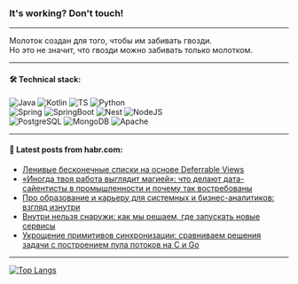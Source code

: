 ### It's working? Don't touch!

---
Молоток создан для того, чтобы им забивать гвозди. <br>
Но это не значит, что гвозди можно забивать только молотком.

---

#### 🛠️ Technical stack:

![Java](https://img.shields.io/badge/Java-informational?logo=Oracle&style=flat&logoColor=white&color=FF4500)
![Kotlin](https://img.shields.io/badge/Kotlin-informational?logo=Kotlin&style=flat&logoColor=white&color=774D97)
![TS](https://img.shields.io/badge/TypeScript-informational?logo=typeScript&style=flat&logoColor=black&color=017acc)
![Python](https://img.shields.io/badge/Python-informational?logo=Python&style=flat&logoColor=black&color=ffdd54) <br>
![Spring](https://img.shields.io/badge/Spring-informational?logo=Spring&style=flat&logoColor=white&color=6DB33F) 
![SpringBoot](https://img.shields.io/badge/SpringBoot-informational?logo=SpringBoot&style=flat&logoColor=white&color=6DB33F)
![Nest](https://img.shields.io/badge/NestJS-informational?logo=NestJS&style=flat&logoColor=white&color=E0234E) 
![NodeJS](https://img.shields.io/badge/NodeJS-informational?logo=node.js&style=flat&logoColor=white&color=70A760)<br>
![PostgreSQL](https://img.shields.io/badge/PostgreSQL-informational?logo=PostgreSQL&style=flat&logoColor=white&color=DAA520)
![MongoDB](https://img.shields.io/badge/MongoDB-informational?logo=MongoDB&style=flat&logoColor=white&color=870000)
![Apache](https://img.shields.io/badge/Apache-informational?logo=apache&style=flat&logoColor=white&color=f74e28)

___  

#### 💬 Latest posts from habr.com:

<!-- BLOG-POST-LIST:START -->
- [Ленивые бесконечные списки на основе Deferrable Views](https://habr.com/ru/companies/tinkoff/articles/800201/?utm_source=habrahabr&utm_medium=rss&utm_campaign=800201)
- [«Иногда твоя работа выглядит магией»: что делают дата-сайентисты в промышленности и почему так востребованы](https://habr.com/ru/companies/netologyru/articles/800153/?utm_source=habrahabr&utm_medium=rss&utm_campaign=800153)
- [Про образование и карьеру для системных и бизнес-аналитиков: взгляд изнутри](https://habr.com/ru/companies/sportmaster_lab/articles/797271/?utm_source=habrahabr&utm_medium=rss&utm_campaign=797271)
- [Внутри нельзя снаружи: как мы решаем, где запускать новые сервисы](https://habr.com/ru/companies/2gis/articles/799983/?utm_source=habrahabr&utm_medium=rss&utm_campaign=799983)
- [Укрощение примитивов синхронизации: сравниваем решения задачи с построением пула потоков на С и Go](https://habr.com/ru/companies/yadro/articles/799281/?utm_source=habrahabr&utm_medium=rss&utm_campaign=799281)
<!-- BLOG-POST-LIST:END -->

---
[![Top Langs](https://github-readme-stats-git-master-advtsetting-gmailcom.vercel.app/api/top-langs/?username=zloylis&langs_count=10&hide_title=false&title_color=e6edf3&size_weight=0.5&count_weight=0.5&layout=compact&hide_border=true&theme=dracula)](https://github.com/zloylis)
<!--![GitHub stats](https://github-readme-stats-git-master-advtsetting-gmailcom.vercel.app/api?username=zloylis&show_icons=true&hide_border=true&theme=dracula&hide_title=true&include_all_commits=true&count_private=true&hide=contribs&hide_rank=true)-->
